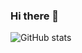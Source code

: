 ### Hi there 👋

![GitHub stats](https://github-readme-stats.vercel.app/api?username=cybniv&count_private=true&show_icons=true&theme=radical&border_radius=9)

<!--
**cybniv/cybniv** is a ✨ _special_ ✨ repository because its `README.md` (this file) appears on your GitHub profile.

Here are some ideas to get you started:

- 🔭 I’m currently working on ...
- 🌱 I’m currently learning ...
- 👯 I’m looking to collaborate on ...
- 🤔 I’m looking for help with ...
- 💬 Ask me about ...
- 📫 How to reach me: ...
- 😄 Pronouns: ...
- ⚡ Fun fact: ...
-->
